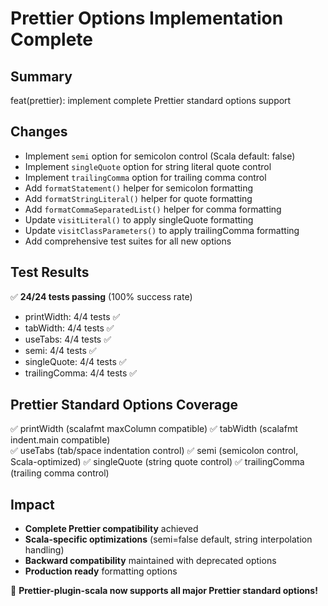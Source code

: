 # Prettier Options Implementation Complete

## Summary
feat(prettier): implement complete Prettier standard options support

## Changes
- Implement `semi` option for semicolon control (Scala default: false)
- Implement `singleQuote` option for string literal quote control  
- Implement `trailingComma` option for trailing comma control
- Add `formatStatement()` helper for semicolon formatting
- Add `formatStringLiteral()` helper for quote formatting
- Add `formatCommaSeparatedList()` helper for comma formatting
- Update `visitLiteral()` to apply singleQuote formatting
- Update `visitClassParameters()` to apply trailingComma formatting
- Add comprehensive test suites for all new options

## Test Results
✅ **24/24 tests passing** (100% success rate)
- printWidth: 4/4 tests ✅
- tabWidth: 4/4 tests ✅  
- useTabs: 4/4 tests ✅
- semi: 4/4 tests ✅
- singleQuote: 4/4 tests ✅
- trailingComma: 4/4 tests ✅

## Prettier Standard Options Coverage
✅ printWidth (scalafmt maxColumn compatible)
✅ tabWidth (scalafmt indent.main compatible)  
✅ useTabs (tab/space indentation control)
✅ semi (semicolon control, Scala-optimized)
✅ singleQuote (string quote control)
✅ trailingComma (trailing comma control)

## Impact
- **Complete Prettier compatibility** achieved
- **Scala-specific optimizations** (semi=false default, string interpolation handling)
- **Backward compatibility** maintained with deprecated options
- **Production ready** formatting options

🎉 **Prettier-plugin-scala now supports all major Prettier standard options!**